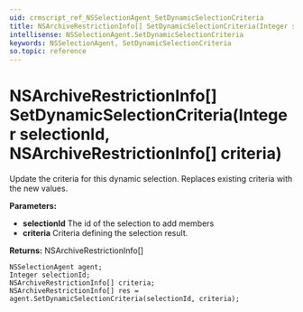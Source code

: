 ```yaml
---
uid: crmscript_ref_NSSelectionAgent_SetDynamicSelectionCriteria
title: NSArchiveRestrictionInfo[] SetDynamicSelectionCriteria(Integer selectionId, NSArchiveRestrictionInfo[] criteria)
intellisense: NSSelectionAgent.SetDynamicSelectionCriteria
keywords: NSSelectionAgent, SetDynamicSelectionCriteria
so.topic: reference
---
```


# NSArchiveRestrictionInfo[] SetDynamicSelectionCriteria(Integer selectionId, NSArchiveRestrictionInfo[] criteria)

Update the criteria for this dynamic selection. Replaces existing criteria with the new values.

**Parameters:**
 - **selectionId** The id of the selection to add members
 - **criteria** Criteria defining the selection result.

**Returns:** NSArchiveRestrictionInfo[]

```crmscript
NSSelectionAgent agent;
Integer selectionId;
NSArchiveRestrictionInfo[] criteria;
NSArchiveRestrictionInfo[] res = agent.SetDynamicSelectionCriteria(selectionId, criteria);
```

